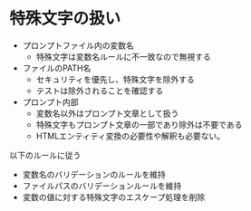 # 特殊文字の扱い
- プロンプトファイル内の変数名
  - 特殊文字は変数名ルールに不一致なので無視する
- ファイルのPATH名
  - セキュリティを優先し、特殊文字を除外する
  - テストは除外されることを確認する
- プロンプト内部
  - 変数名以外はプロンプト文章として扱う
  - 特殊文字もプロンプト文章の一部であり除外は不要である
  - HTMLエンティティ変換の必要性や解釈も必要ない。

以下のルールに従う
- 変数名のバリデーションのルールを維持
- ファイルパスのバリデーションルールを維持
- 変数の値に対する特殊文字のエスケープ処理を削除

